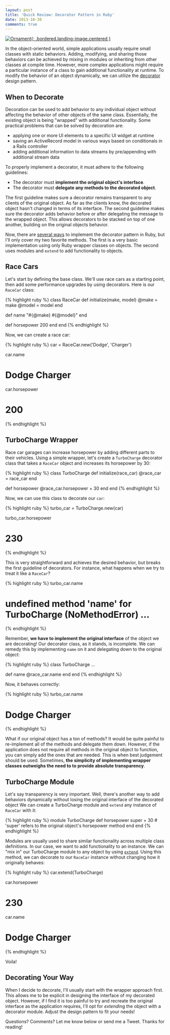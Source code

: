 ```yaml
---
layout: post
title: 'Quick Review: Decorator Pattern in Ruby'
date: 2013-10-30
comments: true
---
```


[![Ornament](/assets/images/posts/ornament.gif){: .bordered.landing-image.centered }](/assets/images/posts/ornament.gif)

In the object-oriented world, simple applications usually require small classes with static behaviors. Adding, modifying, and sharing those behaviors can be achieved by mixing in modules or inheriting from other classes at compile time. However, more complex applications might require a particular instance of a class to gain additional functionality at runtime. To modify the behavior of an object dynamically, we can utilize the [decorator](http://en.wikipedia.org/wiki/Decorator_pattern) design pattern.

## When to Decorate

Decoration can be used to add behavior to any individual object without affecting the behavior of other objects of the same class. Essentially, the existing object is being "wrapped" with additional functionality. Some practical problems that can be solved by decoration are:

-   applying one or more UI elements to a specific UI widget at runtime
-   saving an ActiveRecord model in various ways based on conditionals
    in a Rails controller
-   adding additional information to data streams by pre/appending with
    additional stream data

To properly implement a decorator, it must adhere to the following guidelines:

-   The decorator must **implement the original object's interface**.
-   The decorator must **delegate any methods to the decorated object**.

The first guideline makes sure a decorator remains transparent to any clients of the original object. As far as the clients know, the decorated object hasn't changed in terms of its interface. The second guideline makes sure the decorator adds behavior before or after delegating the message to the wrapped object. This allows decorators to be stacked on top of one another, building on the original objects behavior.

Now, there are [several ways](http://robots.thoughtbot.com/post/14825364877/evaluating-alternative-decorator-implementations-in) to implement the decorator pattern in Ruby, but I'll only cover my two favorite methods. The first is a very basic implementation using only Ruby wrapper classes on objects. The second uses modules and `extend` to add functionality to objects.

## Race Cars

Let's start by defining the base class. We'll use race cars as a starting point, then add some performance upgrades by using decorators.  Here is our `RaceCar` class:

{% highlight ruby %}
class RaceCar
  def initialize(make, model)
    @make  = make
    @model = model
  end
 
  def name
    "#{@make} #{@model}"
  end
 
  def horsepower
    200
  end
end
{% endhighlight %}

Now, we can create a race car:

{% highlight ruby %}
car = RaceCar.new('Dodge', 'Charger')
 
car.name
# Dodge Charger
 
car.horsepower
# 200
{% endhighlight %}

## TurboCharge Wrapper

Race car garages can increase horsepower by adding different parts to their vehicles. Using a simple wrapper, let's create a `TurboCharge` decorator class that takes a `RaceCar` object and increases its horsepower by 30:

{% highlight ruby %}
class TurboCharge
  def initialize(race_car)
    @race_car = race_car
  end

  def horsepower
    @race_car.horsepower + 30
  end
end
{% endhighlight %}

Now, we can use this class to decorate our `car`:

{% highlight ruby %}
turbo_car = TurboCharge.new(car)

turbo_car.horsepower
# 230
{% endhighlight %}

This is very straightforward and achieves the desired behavior, but breaks the first guideline of decorators. For instance, what happens when we try to treat it like a `RaceCar`?

{% highlight ruby %}
turbo_car.name
# undefined method 'name' for TurboCharge (NoMethodError) ...
{% endhighlight %}

Remember, **we have to implement the original interface** of the object we are decorating! Our decorator class, as it stands, is incomplete. We can remedy this by implementing `name` on it and delegating down to the original object:

{% highlight ruby %}
class TurboCharge
  ...

  def name
    @race_car.name
  end
end
{% endhighlight %}

Now, it behaves correctly:

{% highlight ruby %}
turbo_car.name
# Dodge Charger
{% endhighlight %}

What if our original object has a ton of methods? It would be quite painful to re-implement all of the methods and delegate them down.  However, if the application does not require all methods in the original object to function, you can simply add the ones that are needed. This is when best judgement should be used. Sometimes, **the simplicity of implementing wrapper classes outweighs the need to to provide absolute transparency**.

## TurboCharge Module

Let's say transparency is very important. Well, there's another way to add behaviors dynamically without losing the original interface of the decorated object We can create a TurboCharge module and `extend` any instance of `RaceCar` with it:

{% highlight ruby %}
module TurboCharge
  def horsepower
    super + 30 # 'super' refers to the original object's horsepower method
  end
end
{% endhighlight %}

Modules are usually used to share similar functionality across multiple class definitions. In our case, we want to add functionality to an instance. We can "mix in" our TurboCharge module to any object by using [`extend`](http://ruby-doc.org/core-2.0.0/Object.html#method-i-extend).  Using this method, we can decorate to our `RaceCar` instance without changing how it originally behaves:

{% highlight ruby %}
car.extend(TurboCharge)

car.horsepower
# 230

car.name
# Dodge Charger
{% endhighlight %}

Voila!

## Decorating Your Way

When I decide to decorate, I'll usually start with the wrapper approach first. This allows me to be explicit in designing the interface of my decorated object. However, if I find it is too painful to try and recreate the original interface as the application requires, I'll opt for *extend*ing the object with a decorator module. Adjust the design pattern to fit your needs!

Questions? Comments? Let me know below or send me a Tweet. Thanks for reading!
